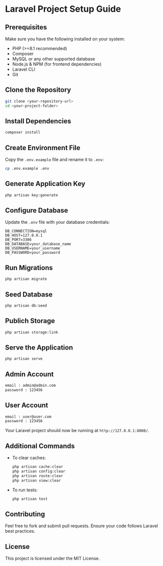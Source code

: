 # Laravel Project Setup Guide

## Prerequisites

Make sure you have the following installed on your system:

- PHP (>=8.1 recommended)
- Composer
- MySQL or any other supported database
- Node.js & NPM (for frontend dependencies)
- Laravel CLI
- Git

## Clone the Repository

```sh
git clone <your-repository-url>
cd <your-project-folder>
```

## Install Dependencies

```sh
composer install
```

## Create Environment File

Copy the `.env.example` file and rename it to `.env`:

```sh
cp .env.example .env
```

## Generate Application Key

```sh
php artisan key:generate
```

## Configure Database

Update the `.env` file with your database credentials:

```
DB_CONNECTION=mysql
DB_HOST=127.0.0.1
DB_PORT=3306
DB_DATABASE=your_database_name
DB_USERNAME=your_username
DB_PASSWORD=your_password
```

## Run Migrations

```sh
php artisan migrate
```

## Seed Database

```sh
php artisan db:seed
```
## Publich Storage

```sh
php artisan storage:link
```



## Serve the Application

```sh
php artisan serve
```


## Admin Account

```sh
email : admin@admin.com
password : 123456
```


## User Account

```sh
email : user@user.com
password : 123456
```


Your Laravel project should now be running at `http://127.0.0.1:8000/`.

## Additional Commands

- To clear caches:
  ```sh
  php artisan cache:clear
  php artisan config:clear
  php artisan route:clear
  php artisan view:clear
  ```
- To run tests:
  ```sh
  php artisan test
  ```

## Contributing

Feel free to fork and submit pull requests. Ensure your code follows Laravel best practices.

## License

This project is licensed under the MIT License.

